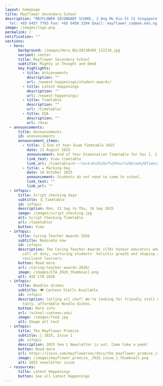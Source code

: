 ```yaml
---
layout: homepage
title: Mayflower Secondary School
description: "MAYFLOWER SECONDARY SCHOOL. 2 Ang Mo Kio St 21 Singapore 569384
  Tel: +65 6457 7783 Fax: +65 6458 3284 Email: mayflower_ss@moe.edu.sg."
image: /images/logo.png
permalink: /
notification: ""
sections:
  - hero:
      background: /images/Hero_BG/20230309_122210.jpg
      variant: center
      title: Mayflower Secondary School
      subtitle: Mighty in Thought and Deed
      key_highlights:
        - title: Achievements
          description: ""
          url: /newest-happenings/student-awards/
        - title: Latest Happenings
          description: ""
          url: /newest-happenings/
        - title: Timetable
          description: ""
          url: /timetable/
        - title: DSA
          description: ""
          url: /dsa/
  - announcements:
      title: Announcements
      id: announcements
      announcement_items:
        - title: 🗓 End of Year Exam Timetable 2025
          date: 21 August 2025
          announcement: End of Year Examination Timetable for Sec 1, 2, 3 are available.
          link_text: View timetable
          link_url: /timetable/#:~:text=End%20of%20Year%20Exam%20Timetable%202025
        - title: ✒ Marking Day
          date: 10 October 2025
          announcement: Students do not need to come to school.
          link_text: ""
          link_url: ""
  - infopic:
      title: Script checking days
      subtitle: 🗓 Timetable
      id: infopic
      description: Mon, 13 Sep to Thu, 16 Sep 2025
      image: /images/script_checking.jpg
      alt: Script Checking Timetable
      url: /timetable/
      button: View
  - infopic:
      title: Caring Teacher Awards 2026
      subtitle: Nominate now
      id: infopic
      description: The Caring Teacher Awards (CTA) honour educators who go beyond the
        call of duty, nurturing students’ holistic growth and shaping confident,
        resilient learners.
      button: Read more
      url: /caring-teacher-awards-2026/
      image: /images/CTA_2026_thumbnail.png
      alt: NIE CTA 2026
  - infopic:
      title: Noodles dishes
      subtitle: 🍽 Canteen Stalls Available
      id: infopic
      description: Calling all chef! We're looking for friendly stall owners to serve
        tasty, affordable Noodle dishes.
      button: More info
      url: /school-canteen-ads/
      image: /images/food.jpg
      alt: Image alt text
  - infopic:
      title: The Mayflower Promise
      subtitle: 📰 2025, Issue 1
      id: infopic
      description: 2025 Sem 1 Newsletter is out. Come take a peek!
      button: Read more
      url: https://issuu.com/mayflowersec/docs/the_mayflower_promise_issue_1_2025_?fr=sOGFjNjg2Njg1MTU
      image: /images/mayflower_promise__2025_issue_1_thumbnail.png
      alt: 2025 newsletter issue
  - resources:
      title: Latest Happenings
      button: See all Latest Happenings
---
```

